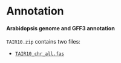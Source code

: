 Annotation
==========

#### Arabidopsis genome and GFF3 annotation

`TAIR10.zip` contains two files:
- [`TAIR10_chr_all.fas`](ftp://ftp.arabidopsis.org/home/tair/Genes/TAIR10_genome_release/TAIR10_chromosome_files/TAIR10_chr_all.fas)
